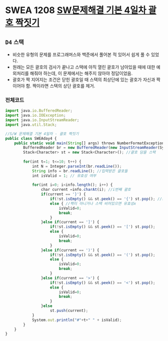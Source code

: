# SWEA 1208 [SW문제해결 기본 4일차 괄호 짝짓기](https://swexpertacademy.com/main/talk/solvingClub/problemView.do?solveclubId=AX69tP7quW4DFAVm&contestProbId=AV14eWb6AAkCFAYD&probBoxId=AX7Xk6266eYDFAVm&type=PROBLEM&problemBoxTitle=day0208&problemBoxCnt=1)
`D4` `스택`
---
- 비슷한 유형의 문제를 프로그래머스와 백준에서 풀어본 적 있어서 쉽게 풀 수 있었다.
- 원래는 모든 괄호의 검사가 끝나고 스택에 아직 열린 괄호가 남아있을 때에 대한 예외처리를 해줘야 하는데, 이 문제에서는 해주지 않아야 정답이었음.
- 괄호가 짝 지어지는 조건은 닫힌 괄호일 때 스택의 최상단에 있는 괄호가 자신과 짝이어야 함. 짝이라면 스택의 상단 괄호를 제거.

### 전체코드
```jsx
import java.io.BufferedReader;
import java.io.IOException;
import java.io.InputStreamReader;
import java.util.Stack;

//S/W 문제해결 기본 4일차 - 괄호 짝짓기
public class SWEAday4 {
	public static void main(String[] args) throws NumberFormatException, IOException {
		BufferedReader br = new BufferedReader(new InputStreamReader(System.in));
		Stack<Character> st = new Stack<Character>(); //괄호 담을 스택
		
		for(int t=1; t<=10; t++) {
			int N = Integer.parseInt(br.readLine());
			String info = br.readLine(); //입력받은 괄호들
			int isValid = 1; // 유효성 여부
			
			for(int i=0; i<info.length(); i++) {
				char current =info.charAt(i); //i번째 괄호
				if(current == '}') {
					if(!st.isEmpty() && st.peek() == '{') st.pop(); //스택이 비어있지 않고 최상단 괄호가 자신과 짝이라면 제거
					else { //짝이 아니거나 스택 비어있으면 유효성x
						isValid=0;
						break;
					}
				}else if(current == ']') {
					if(!st.isEmpty() && st.peek() == '[') st.pop();
					else {
						isValid=0;
						break;
					}
				}else if(current == ')') {
					if(!st.isEmpty() && st.peek() == '(') st.pop();
					else {
						isValid=0;
						break;
					}
				}else if(current == '>') {
					if(!st.isEmpty() && st.peek() == '<') st.pop();
					else {
						isValid=0;
						break;
					}
				}else 
					st.push(current);
			}
			System.out.println("#"+t+" " + isValid);
		}
	}
}


```
